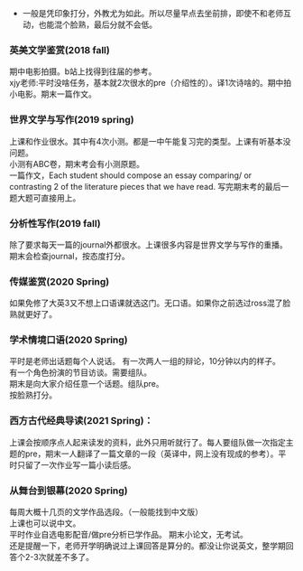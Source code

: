 + 一般是凭印象打分，外教尤为如此。所以尽量早点去坐前排，即使不和老师互动，也能混个脸熟，最后分就不会低。  
### 英美文学鉴赏(2018 fall)
期中电影拍摄。b站上找得到往届的参考。  
xjy老师:平时没啥任务，基本就2次很水的pre（介绍性的）。译1次诗啥的。期中拍小电影。期末一篇作文。
### 世界文学与写作(2019 spring)
上课和作业很水。其中有4次小测。都是一中午能复习完的类型。上课有听基本没问题。  
小测有ABC卷，期末考会有小测原题。  
一篇作文，Each student should compose an essay comparing/ or contrasting 2 of the literature pieces that we have read. 写完期末考的最后一题大题可直接用上。  
### 分析性写作(2019 fall)
除了要求每天一篇的journal外都很水。上课很多内容是世界文学与写作的重播。期末会检查journal，按态度打分。
### 传媒鉴赏(2020 Spring)
如果免修了大英3又不想上口语课就选这门。无口语。如果你之前选过ross混了脸熟就更好了。  
### 学术情境口语(2020 Spring)
平时是老师出话题每个人说话。
有一次两人一组的辩论，10分钟以内的样子。  
有一个角色扮演的节目访谈。需要组队。  
期末是向大家介绍任意一个话题。组队pre。  
按脸熟打分。  
### 西方古代经典导读(2021 Spring)：
上课会按顺序点人起来读发的资料，此外只用听就行了。每人要组队做一次指定主题的pre，期末一人翻译了一篇文章的一段（英译中，网上没有现成的参考）。平时只留了一次作业写一篇小读后感。 
### 从舞台到银幕(2020 Spring)
每周大概十几页的文学作品选段。（一般能找到中文版）  
上课也可以说中文。  
平时作业自选电影配音/做pre分析已学作品。
期末小论文，无考试。  
还是提醒一下，老师开学明确说过上课回答是算分的。都没让你说英文，整学期回答个2-3次就差不多了。  
